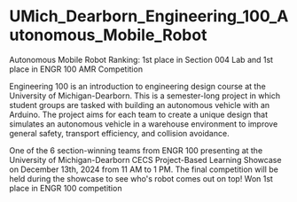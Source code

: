 # UMich_Dearborn_Engineering_100_Autonomous_Mobile_Robot
Autonomous Mobile Robot Ranking: 1st place in Section 004 Lab and 1st place in ENGR 100 AMR Competition

Engineering 100 is an introduction to engineering design course at the University of Michigan-Dearborn. This is a semester-long project in which student groups are tasked with building an autonomous vehicle with an Arduino. The project aims for each team to create a unique design that simulates an autonomous vehicle in a warehouse environment to improve general safety, transport efficiency, and collision avoidance. 

One of the 6 section-winning teams from ENGR 100 presenting at the University of Michigan-Dearborn CECS Project-Based Learning Showcase on December 13th, 2024 from 11 AM to 1 PM. The final competition will be held during the showcase to see who's robot comes out on top!
Won 1st place in ENGR 100 competition
